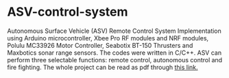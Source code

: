 # ASV-control-system

Autonomous Surface Vehicle (ASV) Remote Control System Implementation using Arduino microcontroller, Xbee Pro RF modules and NRF modules, Polulu MC33926 Motor Controller, Seabotix BT-150 Thrusters and Maxbotics sonar range sensors. The codes were written in C/C++. ASV can perform three selectable functions: remote control, autonomous control and fire fighting. The whole project can be read as pdf through [this link.](https://drive.google.com/file/d/1WhQaoMav3XJpzK_8vnc5pgq01tOeKQWn/view?usp=sharing) 
